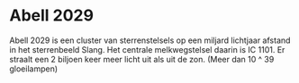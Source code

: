 # Abell 2029

Abell 2029 is een cluster van sterrenstelsels op een miljard lichtjaar afstand
in het sterrenbeeld Slang. Het centrale melkwegstelsel daarin is IC 1101. Er
straalt een 2 biljoen keer meer licht uit als uit de zon. (Meer dan 10 ^ 39
gloeilampen)
